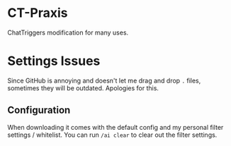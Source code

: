 # CT-Praxis
ChatTriggers modification for many uses.

# Settings Issues
Since GitHub is annoying and doesn't let me drag and drop `.` files, sometimes they will be outdated. Apologies for this.


## Configuration
When downloading it comes with the default config and my personal filter settings / whitelist. You can run `/ai clear` to clear out the filter settings.
